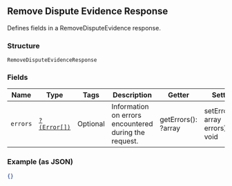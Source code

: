 ## Remove Dispute Evidence Response

Defines fields in a RemoveDisputeEvidence response.

### Structure

`RemoveDisputeEvidenceResponse`

### Fields

| Name | Type | Tags | Description | Getter | Setter |
|  --- | --- | --- | --- | --- | --- |
| `errors` | [`?(Error[])`](/doc/models/error.md) | Optional | Information on errors encountered during the request. | getErrors(): ?array | setErrors(?array errors): void |

### Example (as JSON)

```json
{}
```

